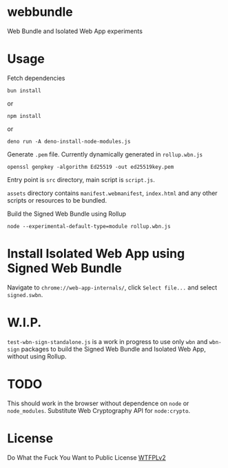 # webbundle
Web Bundle and Isolated Web App experiments

# Usage

Fetch dependencies

```
bun install
```

or 

```
npm install
```

or 

```
deno run -A deno-install-node-modules.js
```

Generate `.pem` file. Currently dynamically generated in `rollup.wbn.js`

```
openssl genpkey -algorithm Ed25519 -out ed25519key.pem
```

Entry point is `src` directory, main script is `script.js`.

`assets` directory contains `manifest.webmanifest`, `index.html` and any other scripts or resources to be bundled.

Build the Signed Web Bundle using Rollup

```
node --experimental-default-type=module rollup.wbn.js
```

# Install Isolated Web App using Signed Web Bundle

Navigate to `chrome://web-app-internals/`, click `Select file...` and select `signed.swbn`.

# W.I.P.

`test-wbn-sign-standalone.js` is a work in progress to use only `wbn` and `wbn-sign` packages to build the Signed Web Bundle and Isolated Web App, without using Rollup.

# TODO

This should work in the browser without dependence on `node` or `node_modules`. Substitute Web Cryptography API for `node:crypto`.

# License
Do What the Fuck You Want to Public License [WTFPLv2](http://www.wtfpl.net/about/)
